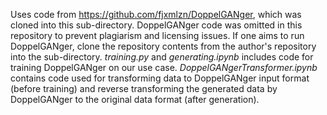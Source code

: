 Uses code from https://github.com/fjxmlzn/DoppelGANger, which was cloned into this sub-directory. DoppelGANger code was omitted in this repository to prevent plagiarism and licensing issues. If one aims to run DoppelGANger, clone the repository contents from the author's repository into the sub-directory. *training.py* and *generating.ipynb* includes code for training DoppelGANger on our use case. *DoppelGANgerTransformer.ipynb* contains code used for transforming data to DoppelGANger input format (before training) and reverse transforming the generated data by DoppelGANger to the original data format (after generation). 
